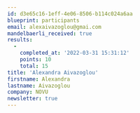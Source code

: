 ```yaml
---
id: d3e65c16-1eff-4e06-8506-b114c024a6aa
blueprint: participants
email: alexaivazoglou@gmai.com
mandelbaerli_received: true
results:
  -
    completed_at: '2022-03-31 15:31:12'
    points: 10
    total: 15
title: 'Alexandra Aivazoglou'
firstname: Alexandra
lastname: Aivazoglou
company: NOVU
newsletter: true
---
```

